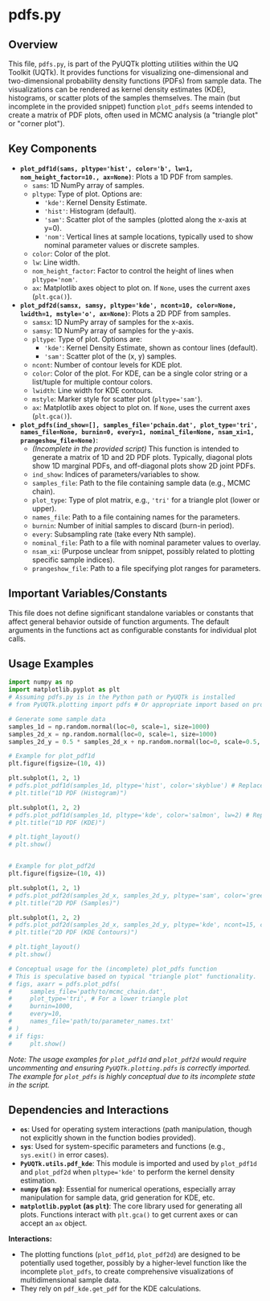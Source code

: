 # pdfs.py

## Overview

This file, `pdfs.py`, is part of the PyUQTk plotting utilities within the UQ Toolkit (UQTk). It provides functions for visualizing one-dimensional and two-dimensional probability density functions (PDFs) from sample data. The visualizations can be rendered as kernel density estimates (KDE), histograms, or scatter plots of the samples themselves. The main (but incomplete in the provided snippet) function `plot_pdfs` seems intended to create a matrix of PDF plots, often used in MCMC analysis (a "triangle plot" or "corner plot").

## Key Components

*   **`plot_pdf1d(sams, pltype='hist', color='b', lw=1, nom_height_factor=10., ax=None)`**: Plots a 1D PDF from samples.
    *   `sams`: 1D NumPy array of samples.
    *   `pltype`: Type of plot. Options are:
        *   `'kde'`: Kernel Density Estimate.
        *   `'hist'`: Histogram (default).
        *   `'sam'`: Scatter plot of the samples (plotted along the x-axis at y=0).
        *   `'nom'`: Vertical lines at sample locations, typically used to show nominal parameter values or discrete samples.
    *   `color`: Color of the plot.
    *   `lw`: Line width.
    *   `nom_height_factor`: Factor to control the height of lines when `pltype='nom'`.
    *   `ax`: Matplotlib axes object to plot on. If `None`, uses the current axes (`plt.gca()`).
*   **`plot_pdf2d(samsx, samsy, pltype='kde', ncont=10, color=None, lwidth=1, mstyle='o', ax=None)`**: Plots a 2D PDF from samples.
    *   `samsx`: 1D NumPy array of samples for the x-axis.
    *   `samsy`: 1D NumPy array of samples for the y-axis.
    *   `pltype`: Type of plot. Options are:
        *   `'kde'`: Kernel Density Estimate, shown as contour lines (default).
        *   `'sam'`: Scatter plot of the (x, y) samples.
    *   `ncont`: Number of contour levels for KDE plot.
    *   `color`: Color of the plot. For KDE, can be a single color string or a list/tuple for multiple contour colors.
    *   `lwidth`: Line width for KDE contours.
    *   `mstyle`: Marker style for scatter plot (`pltype='sam'`).
    *   `ax`: Matplotlib axes object to plot on. If `None`, uses the current axes (`plt.gca()`).
*   **`plot_pdfs(ind_show=[], samples_file='pchain.dat', plot_type='tri', names_file=None, burnin=0, every=1, nominal_file=None, nsam_xi=1, prangeshow_file=None)`**:
    *   *(Incomplete in the provided script)* This function is intended to generate a matrix of 1D and 2D PDF plots. Typically, diagonal plots show 1D marginal PDFs, and off-diagonal plots show 2D joint PDFs.
    *   `ind_show`: Indices of parameters/variables to show.
    *   `samples_file`: Path to the file containing sample data (e.g., MCMC chain).
    *   `plot_type`: Type of plot matrix, e.g., `'tri'` for a triangle plot (lower or upper).
    *   `names_file`: Path to a file containing names for the parameters.
    *   `burnin`: Number of initial samples to discard (burn-in period).
    *   `every`: Subsampling rate (take every Nth sample).
    *   `nominal_file`: Path to a file with nominal parameter values to overlay.
    *   `nsam_xi`: (Purpose unclear from snippet, possibly related to plotting specific sample indices).
    *   `prangeshow_file`: Path to a file specifying plot ranges for parameters.

## Important Variables/Constants

This file does not define significant standalone variables or constants that affect general behavior outside of function arguments. The default arguments in the functions act as configurable constants for individual plot calls.

## Usage Examples

```python
import numpy as np
import matplotlib.pyplot as plt
# Assuming pdfs.py is in the Python path or PyUQTk is installed
# from PyUQTk.plotting import pdfs # Or appropriate import based on project structure

# Generate some sample data
samples_1d = np.random.normal(loc=0, scale=1, size=1000)
samples_2d_x = np.random.normal(loc=0, scale=1, size=1000)
samples_2d_y = 0.5 * samples_2d_x + np.random.normal(loc=0, scale=0.5, size=1000)

# Example for plot_pdf1d
plt.figure(figsize=(10, 4))

plt.subplot(1, 2, 1)
# pdfs.plot_pdf1d(samples_1d, pltype='hist', color='skyblue') # Replace with actual import
# plt.title("1D PDF (Histogram)")

plt.subplot(1, 2, 2)
# pdfs.plot_pdf1d(samples_1d, pltype='kde', color='salmon', lw=2) # Replace with actual import
# plt.title("1D PDF (KDE)")

# plt.tight_layout()
# plt.show()


# Example for plot_pdf2d
plt.figure(figsize=(10, 4))

plt.subplot(1, 2, 1)
# pdfs.plot_pdf2d(samples_2d_x, samples_2d_y, pltype='sam', color='green', mstyle='.') # Replace with actual import
# plt.title("2D PDF (Samples)")

plt.subplot(1, 2, 2)
# pdfs.plot_pdf2d(samples_2d_x, samples_2d_y, pltype='kde', ncont=15, color='purple', lwidth=1.5) # Replace with actual import
# plt.title("2D PDF (KDE Contours)")

# plt.tight_layout()
# plt.show()

# Conceptual usage for the (incomplete) plot_pdfs function
# This is speculative based on typical "triangle plot" functionality.
# figs, axarr = pdfs.plot_pdfs(
#     samples_file='path/to/mcmc_chain.dat',
#     plot_type='tri', # For a lower triangle plot
#     burnin=1000,
#     every=10,
#     names_file='path/to/parameter_names.txt'
# )
# if figs:
#     plt.show()
```
*Note: The usage examples for `plot_pdf1d` and `plot_pdf2d` would require uncommenting and ensuring `PyUQTk.plotting.pdfs` is correctly imported. The example for `plot_pdfs` is highly conceptual due to its incomplete state in the script.*

## Dependencies and Interactions

*   **`os`**: Used for operating system interactions (path manipulation, though not explicitly shown in the function bodies provided).
*   **`sys`**: Used for system-specific parameters and functions (e.g., `sys.exit()` in error cases).
*   **`PyUQTk.utils.pdf_kde`**: This module is imported and used by `plot_pdf1d` and `plot_pdf2d` when `pltype='kde'` to perform the kernel density estimation.
*   **`numpy` (as `np`)**: Essential for numerical operations, especially array manipulation for sample data, grid generation for KDE, etc.
*   **`matplotlib.pyplot` (as `plt`)**: The core library used for generating all plots. Functions interact with `plt.gca()` to get current axes or can accept an `ax` object.

**Interactions:**
*   The plotting functions (`plot_pdf1d`, `plot_pdf2d`) are designed to be potentially used together, possibly by a higher-level function like the incomplete `plot_pdfs`, to create comprehensive visualizations of multidimensional sample data.
*   They rely on `pdf_kde.get_pdf` for the KDE calculations.
```
